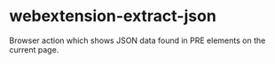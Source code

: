 # webextension-extract-json
Browser action which shows JSON data found in PRE elements on the current page.
